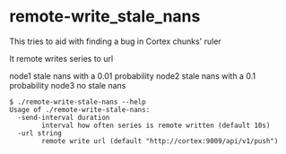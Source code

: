 # remote-write_stale_nans

This tries to aid with finding a bug in Cortex chunks' ruler

It remote writes series to url

node1 stale nans with a 0.01 probability 
node2 stale nans with a 0.1 probability 
node3 no stale nans

```
$ ./remote-write-stale-nans --help
Usage of ./remote-write-stale-nans:
  -send-interval duration
        interval how often series is remote written (default 10s)
  -url string
        remote write url (default "http://cortex:9009/api/v1/push")
```
